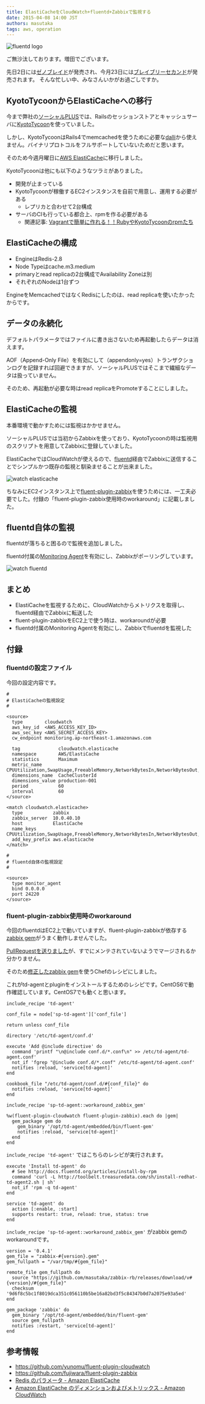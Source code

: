 ```yaml
---
title: ElastiCacheをCloudWatch+fluentd+Zabbixで監視する
date: 2015-04-08 14:00 JST
authors: masutaka
tags: aws, operation
---
```

![fluentd logo](/images/2015/04/fluentd-logo.png)

ご無沙汰しております。増田でございます。

先日2日には[ゼノブレイド](http://www.nintendo.co.jp/3ds/cafj/)が発売され、今月23日には[ブレイブリーセカンド](http://www.jp.square-enix.com/second/)が発売されます。
そんな忙しい中、みなさんいかがお過ごしですか。

<!--more-->

## KyotoTycoonからElastiCacheへの移行

今まで弊社の[ソーシャルPLUS](https://socialplus.jp/)では、Railsのセッションストアとキャッシュサーバに[KyotoTycoon](http://fallabs.com/kyototycoon/)を使っていました。

しかし、KyotoTycoonはRails4でmemcachedを使うために必要な[dalli](https://rubygems.org/gems/dalli)から使えません。バイナリプロトコルをフルサポートしていないためだと思います。

そのため今週月曜日に[AWS ElastiCache](http://aws.amazon.com/jp/elasticache/)に移行しました。

KyotoTycoonは他にも以下のようなツラミがありました。

* 開発が止まっている
* KyotoTycoonが稼働するEC2インスタンスを自前で用意し、運用する必要がある
    * レプリカと合わせて2台構成
* サーバのCIも行っている都合上、rpmを作る必要がある
    * 関連記事: [Vagrantで簡単に作れる！！RubyやKyotoTycoonのrpmたち](/vagrant-rpm.html)

## ElastiCacheの構成

* EngineはRedis-2.8
* Node Typeはcache.m3.medium
* primaryとread replicaの2台構成でAvailability Zoneは別
* それぞれのNodeは1台ずつ

EngineをMemcachedではなくRedisにしたのは、read replicaを使いたかったからです。

## データの永続化

デフォルトパラメータではファイルに書き出さないため再起動したらデータは消えます。

AOF（Append-Only File）を有効にして（appendonly=yes）トランザクションログを記録すれば回避できますが、ソーシャルPLUSではそこまで繊細なデータは扱っていません。

そのため、再起動が必要な時はread replicaをPromoteすることにしました。

## ElastiCacheの監視

本番環境で動かすためには監視はかかせません。

ソーシャルPLUSでは当初からZabbixを使っており、KyotoTycoonの時は監視用のスクリプトを用意してZabbixに登録していました。

ElastiCacheではCloudWatchが使えるので、[fluentd](http://www.fluentd.org/)経由でZabbixに送信することでシンプルかつ既存の監視と馴染ませることが出来ました。

![watch elasticache](/images/2015/04/watch-elasticache.png)

ちなみにEC2インスタンス上で[fluent-plugin-zabbix](https://rubygems.org/gems/fluent-plugin-zabbix)を使うためには、一工夫必要でした。付録の「fluent-plugin-zabbix使用時のworkaround」に記載しました。

## fluentd自体の監視

fluentdが落ちると困るので監視を追加しました。

fluentd付属の[Monitoring Agent](http://docs.fluentd.org/articles/monitoring)を有効にし、Zabbixがポーリングしています。

![watch fluentd](/images/2015/04/watch-fluentd.png)

## まとめ

* ElastiCacheを監視するために、CloudWatchからメトリクスを取得し、fluentd経由でZabbixに転送した
* fluent-plugin-zabbixをEC2上で使う時は、workaroundが必要
* fluentd付属のMonitoring Agentを有効にし、Zabbixでfluentdを監視した

## 付録

### fluentdの設定ファイル

今回の設定内容です。

```
#
# ElastiCacheの監視設定
#

<source>
  type        cloudwatch
  aws_key_id  <AWS_ACCESS_KEY_ID>
  aws_sec_key <AWS_SECRET_ACCESS_KEY>
  cw_endpoint monitoring.ap-northeast-1.amazonaws.com

  tag              cloudwatch.elasticache
  namespace        AWS/ElastiCache
  statistics       Maximum
  metric_name      CPUUtilization,SwapUsage,FreeableMemory,NetworkBytesIn,NetworkBytesOut,BytesUsedForCache,CacheHits,CacheMisses,CurrConnections,CurrItems,Evictions,GetTypeCmds,KeyBasedCmds,NewConnections,Reclaimed,ReplicationLag,SetTypeCmds,StringBasedCmds
  dimensions_name  CacheClusterId
  dimensions_value production-001
  period           60
  interval         60
</source>

<match cloudwatch.elasticache>
  type           zabbix
  zabbix_server  10.0.40.10
  host           ElastiCache
  name_keys      CPUUtilization,SwapUsage,FreeableMemory,NetworkBytesIn,NetworkBytesOut,BytesUsedForCache,CacheHits,CacheMisses,CurrConnections,CurrItems,Evictions,GetTypeCmds,KeyBasedCmds,NewConnections,Reclaimed,ReplicationLag,SetTypeCmds,StringBasedCmds
  add_key_prefix aws.elasticache
</match>

#
# fluentd自体の監視設定
#

<source>
  type monitor_agent
  bind 0.0.0.0
  port 24220
</source>
```

### fluent-plugin-zabbix使用時のworkaround

今回のfluentdはEC2上で動いていますが、fluent-plugin-zabbixが依存する[zabbix gem](https://rubygems.org/gems/zabbix)がうまく動作しませんでした。

[PullRequestを送りました](https://github.com/mhat/zabbix-rb/pull/4)が、すでにメンテされていないようでマージされるか分かりません。

そのため[修正したzabbix gem](https://github.com/masutaka/zabbix-rb/releases/tag/v0.4.1)を使うChefのレシピにしました。

これがtd-agentとpluginをインストールするためのレシピです。CentOS6で動作確認しています。CentOS7でも動くと思います。

```
include_recipe 'td-agent'

conf_file = node['sp-td-agent']['conf_file']

return unless conf_file

directory '/etc/td-agent/conf.d'

execute 'Add @include directive' do
  command 'printf "\n@include conf.d/*.conf\n" >> /etc/td-agent/td-agent.conf'
  not_if 'fgrep "@include conf.d/*.conf" /etc/td-agent/td-agent.conf'
  notifies :reload, 'service[td-agent]'
end

cookbook_file "/etc/td-agent/conf.d/#{conf_file}" do
  notifies :reload, 'service[td-agent]'
end

include_recipe 'sp-td-agent::workaround_zabbix_gem'

%w(fluent-plugin-cloudwatch fluent-plugin-zabbix).each do |gem|
  gem_package gem do
    gem_binary '/opt/td-agent/embedded/bin/fluent-gem'
    notifies :reload, 'service[td-agent]'
  end
end
```

`include_recipe 'td-agent'` ではこちらのレシピが実行されます。

```
execute 'Install td-agent' do
  # See http://docs.fluentd.org/articles/install-by-rpm
  command 'curl -L http://toolbelt.treasuredata.com/sh/install-redhat-td-agent2.sh | sh'
  not_if 'rpm -q td-agent'
end

service 'td-agent' do
  action [:enable, :start]
  supports restart: true, reload: true, status: true
end
```

`include_recipe 'sp-td-agent::workaround_zabbix_gem'` がzabbix gemのworkaroundです。

```
version = '0.4.1'
gem_file = "zabbix-#{version}.gem"
gem_fullpath = "/var/tmp/#{gem_file}"

remote_file gem_fullpath do
  source "https://github.com/masutaka/zabbix-rb/releases/download/v#{version}/#{gem_file}"
  checksum '9d6f8c5bc1f8019dca351c056110b5be16a82bd3f5c84347b0d7a2075e93a5ed'
end

gem_package 'zabbix' do
  gem_binary '/opt/td-agent/embedded/bin/fluent-gem'
  source gem_fullpath
  notifies :restart, 'service[td-agent]'
end
```

## 参考情報

* https://github.com/yunomu/fluent-plugin-cloudwatch
* https://github.com/fujiwara/fluent-plugin-zabbix
* [Redis のパラメータ - Amazon ElastiCache](http://docs.aws.amazon.com/ja_jp/AmazonElastiCache/latest/UserGuide/CacheParameterGroups.Redis.html)
* [Amazon ElastiCache のディメンションおよびメトリックス - Amazon CloudWatch](https://docs.aws.amazon.com/ja_jp/AmazonCloudWatch/latest/DeveloperGuide/elasticache-metricscollected.html)
